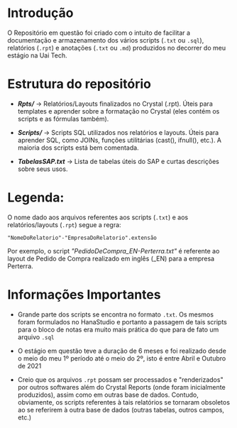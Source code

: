 # Introdução

O Repositório em questão foi criado com o intuito de facilitar a documentação e armazenamento dos vários scripts (`.txt` ou `.sql`), relatórios (`.rpt`) e anotações (`.txt` ou `.md`) produzidos no decorrer do meu estágio na Uai Tech.

# Estrutura do repositório

- **_Rpts/_** -> Relatórios/Layouts finalizados no Crystal (.rpt). Úteis para templates e aprender sobre a formatação no Crystal (eles contém os scripts e as fórmulas também).

- **_Scripts/_** -> Scripts SQL utilizados nos relatórios e layouts. Úteis para aprender SQL, como JOINs, funções utilitárias (cast(), ifnull(), etc.). A maioria dos scripts está bem comentada.

- **_TabelasSAP.txt_** -> Lista de tabelas úteis do SAP e curtas descrições sobre seus usos.


# Legenda:

O nome dado aos arquivos referentes aos scripts (`.txt`) e aos relatórios/layouts (`.rpt`) segue a regra:

<p align="center">

    "NomeDoRelatorio"-"EmpresaDoRelatorio".extensão

</p>
 
Por exemplo, o script _"PedidoDeCompra_EN-Perterra.txt"_ é referente ao layout de Pedido de Compra realizado em inglês (\_EN) para a empresa Perterra.

# Informações Importantes

- Grande parte dos scripts se encontra no formato `.txt`. Os mesmos foram formulados no HanaStudio e portanto a passagem de tais scripts para o bloco de notas era muito mais prática do que para de fato um arquivo `.sql`

- O estágio em questão teve a duração de 6 meses e foi realizado desde o meio do meu 1º período até o meio do 2º, isto é entre Abril e Outubro de 2021

- Creio que os arquivos `.rpt` possam ser processados e "renderizados" por outros softwares além do Crystal Reports (onde foram inicialmente produzidos), assim como em outras base de dados. Contudo, obviamente, os scripts referentes à tais relatórios se tornaram obsoletos ao se referirem à outra base de dados (outras tabelas, outros campos, etc.)
